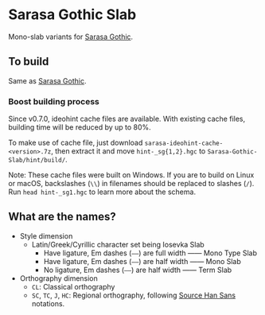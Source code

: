 # Sarasa Gothic Slab

Mono-slab variants for [Sarasa Gothic](https://github.com/be5invis/Sarasa-Gothic).

## To build

Same as [Sarasa Gothic](https://github.com/be5invis/Sarasa-Gothic).

### Boost building process

Since v0.7.0, ideohint cache files are available. With existing cache files, building time will be reduced by up to 80%.

To make use of cache file, just download `sarasa-ideohint-cache-<version>.7z`, then extract it and move `hint-_sg{1,2}.hgc` to `Sarasa-Gothic-Slab/hint/build/`.

Note: These cache files were built on Windows. If you are to build on Linux or macOS, backslashes (`\\`) in filenames should be replaced to slashes (`/`). Run `head hint-_sg1.hgc` to learn more about the schema.

## What are the names?

- Style dimension
  - Latin/Greek/Cyrillic character set being Iosevka Slab
    - Have ligature, Em dashes (`——`) are full width —— Mono Type Slab
    - Have ligature, Em dashes (`——`) are half width —— Mono Slab
    - No ligature, Em dashes (`——`) are half width —— Term Slab
- Orthography dimension
  - `CL`: Classical orthography
  - `SC`, `TC`, `J`, `HC`: Regional orthography, following [Source Han Sans](https://github.com/adobe-fonts/source-han-sans) notations.
